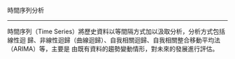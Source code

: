 時間序列分析

***

時間序列（Time Series）將歷史資料以等間隔方式加以汲取分析，分析方式包括線性迴
歸、非線性迴歸（曲線迴歸）、自我相關迴歸、自我相關整合移動平均法（ARIMA）等，主要是
由既有資料的趨勢變動情形，對未來的發展進行評估。